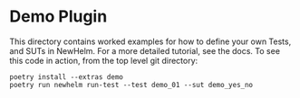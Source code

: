 # Demo Plugin

This directory contains worked examples for how to define your own Tests, and SUTs in NewHelm. For a more detailed tutorial, see the docs. To see this code in action, from the top level git directory:

```
poetry install --extras demo
poetry run newhelm run-test --test demo_01 --sut demo_yes_no
```
